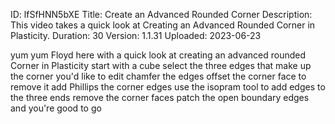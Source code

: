 ID: lfSfHNN5bXE
Title: Create an Advanced Rounded Corner
Description: This video takes a quick look at Creating an Advanced Rounded Corner in Plasticity.
Duration: 30
Version: 1.1.31
Uploaded: 2023-06-23

yum yum Floyd here with a quick look at
creating an advanced rounded Corner in
Plasticity start with a cube select the
three edges that make up the corner
you'd like to edit chamfer the edges
offset the corner face to remove it add
Phillips the corner edges use the
isopram tool to add edges to the three
ends remove the corner faces patch the
open boundary edges and you're good to
go

